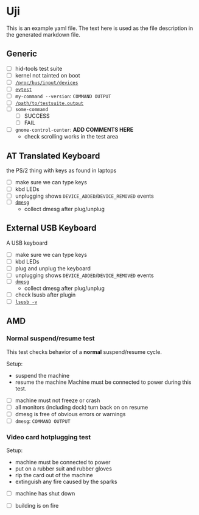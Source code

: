 Uji
===

This is an example yaml file. The text here is used as the file
description in the generated markdown file.


Generic
-------
- [ ] hid-tools test suite
- [ ] kernel not tainted on boot
- [ ] [`/proc/bus/input/devices`](example-2019-12-09.0/generic.log_input_devices.∕proc∕bus∕input∕devices)
- [ ] [`evtest`](example-2019-12-09.0/generic.log_input_devices.evtest)
- [ ] `my-command --version`: `COMMAND OUTPUT`
- [ ] [`/path/to/testsuite.output`](example-2019-12-09.0/generic.log_some_check.∕path∕to∕testsuite.output)
- [ ] `some-command`
  - [ ] SUCCESS
  - [ ] FAIL
- [ ] `gnome-control-center`: <strong>ADD COMMENTS HERE</strong>
  - check scrolling works in the test area

AT Translated Keyboard
----------------------

the PS/2 thing with keys as found in laptops

- [ ] make sure we can type keys
- [ ] kbd LEDs
- [ ] unplugging shows `DEVICE_ADDED`/`DEVICE_REMOVED` events
- [ ] [`dmesg`](example-2019-12-09.0/generic_laptop_keyboard.test_hotplug.dmesg)
  - collect dmesg after plug/unplug

External USB Keyboard
---------------------

A USB keyboard

- [ ] make sure we can type keys
- [ ] kbd LEDs
- [ ] plug and unplug the keyboard
- [ ] unplugging shows `DEVICE_ADDED`/`DEVICE_REMOVED` events
- [ ] [`dmesg`](example-2019-12-09.0/generic_usb_keyboard.test_hotplug.dmesg)
  - collect dmesg after plug/unplug
- [ ] check lsusb after plugin
- [ ] [`lsusb -v`](example-2019-12-09.0/generic_usb_keyboard.test_usb_logs.lsusb −v)

AMD
---

### Normal suspend/resume test

This test checks behavior of a **normal** suspend/resume cycle.

Setup:
- suspend the machine
- resume the machine
Machine must be connected to power during this test.


- [ ] machine must not freeze or crash
- [ ] all monitors (including dock) turn back on on resume
- [ ] dmesg is free of obvious errors or warnings
- [ ] `dmesg`: `COMMAND OUTPUT`

### Video card hotplugging test

Setup:
- machine must be connected to power
- put on a rubber suit and rubber gloves
- rip the card out of the machine
- extinguish any fire caused by the sparks


- [ ] machine has shut down
- [ ] building is on fire


